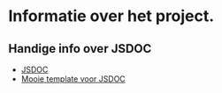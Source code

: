 # Informatie over het project.

## Handige info over JSDOC

- [JSDOC](https://dev.to/paulasantamaria/document-your-javascript-code-with-jsdoc-2fbf)
- [Mooie template voor JSDOC](https://github.com/braintree/jsdoc-template)


